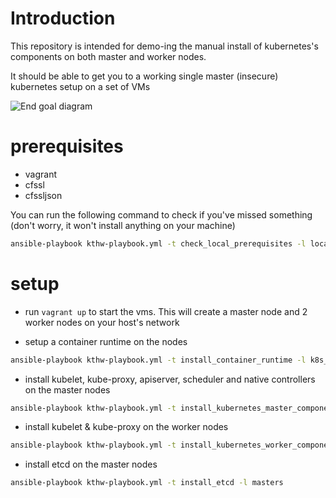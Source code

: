 # Introduction

This repository is intended for demo-ing the manual install of kubernetes's components on both master and worker nodes.

It should be able to get you to a working single master (insecure) kubernetes setup on a set of VMs

![End goal diagram](http://www.plantuml.com/plantuml/proxy?src=https://raw.github.com/weekendesk/kubernetes-the-hard-way/VTWO-14496/end_goal.plantuml)


# prerequisites
- vagrant
- cfssl
- cfssljson

You can run the following command to check if you've missed something (don't worry, it won't install anything on your machine)
```sh
ansible-playbook kthw-playbook.yml -t check_local_prerequisites -l localhost
```

# setup
- run `vagrant up` to start the vms. This will create a master node and 2 worker nodes on your host's network

- setup a container runtime on the nodes
```sh
ansible-playbook kthw-playbook.yml -t install_container_runtime -l k8s_nodes
```

- install kubelet, kube-proxy, apiserver, scheduler and native controllers on the master nodes
```sh
ansible-playbook kthw-playbook.yml -t install_kubernetes_master_components -l masters
```

- install kubelet & kube-proxy on the worker nodes
```sh
ansible-playbook kthw-playbook.yml -t install_kubernetes_worker_components -l workers
```

- install etcd on the master nodes
```sh
ansible-playbook kthw-playbook.yml -t install_etcd -l masters
```

